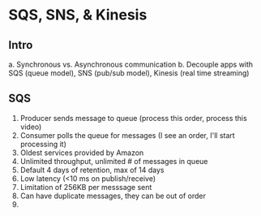 # SQS, SNS, & Kinesis

## Intro
  a. Synchronous vs. Asynchronous communication
  b. Decouple apps with SQS (queue model), SNS (pub/sub model), Kinesis (real time streaming)

## SQS

1. Producer sends message to queue (process this order, process this video)
2. Consumer polls the queue for messages (I see an order, I'll start processing it)
3. Oldest services provided by Amazon
4. Unlimited throughput, unlimited # of messages in queue
5. Default 4 days of retention, max of 14 days
6. Low latency (<10 ms on publish/receive)
7. Limitation of 256KB per messsage sent
8. Can have duplicate messages, they can be out of order
9. 
